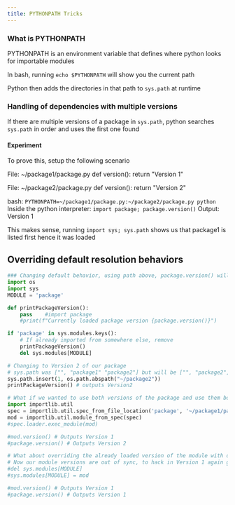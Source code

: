 ```yaml
---
title: PYTHONPATH Tricks
---
```


### What is PYTHONPATH

PYTHONPATH is an environment variable that defines where python looks for importable modules

In bash, running `echo $PYTHONPATH` will show you the current path

Python then adds the directories in that path to `sys.path` at runtime

### Handling of dependencies with multiple versions

If there are multiple versions of a package in `sys.path`, python searches `sys.path` in order and uses the first one found

#### Experiment

To prove this, setup the following scenario

File: ~/package1/package.py
def version():
return "Version 1"

File: ~/package2/package.py
def version():
return "Version 2"

bash: `PYTHONPATH=~/package1/package.py:~/package2/package.py python`
Inside the python interpreter: `import package; package.version()`
Output: Version 1

This makes sense, running `import sys; sys.path` shows us that package1 is listed first hence it was loaded

## Overriding default resolution behaviors

```python
### Changing default behavior, using path above, package.version() will output Version 1
import os
import sys
MODULE = 'package'

def printPackageVersion():
    pass    #import package
    #print(f"Currently loaded package version {package.version()}")

if 'package' in sys.modules.keys():
    # If already imported from somewhere else, remove
    printPackageVersion()
    del sys.modules[MODULE]

# Changing to Version 2 of our package
# sys.path was ["", "package1" "package2"] but will be ["", "package2", "package1"] now
sys.path.insert(1, os.path.abspath("~/package2"))
printPackageVersion() # outputs Version2

# What if we wanted to use both versions of the package and use them both in the same file
import importlib.util
spec = importlib.util.spec_from_file_location('package', '~/package1/package.py')
mod = importlib.util.module_from_spec(spec)
#spec.loader.exec_module(mod)

#mod.version() # Outputs Version 1
#package.version() # Outputs Version 2

# What about overriding the already loaded version of the module with our new version
# Now our module versions are out of sync, to hack in Version 1 again globally
#del sys.modules[MODULE]
#sys.modules[MODULE] = mod

#mod.version() # Outputs Version 1
#package.version() # Outputs Version 1
```
